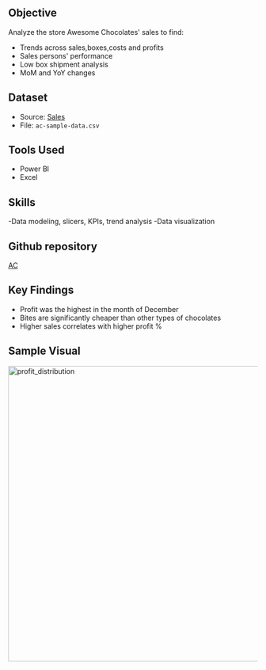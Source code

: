 

## Objective
Analyze the store Awesome Chocolates' sales to find:
- Trends across sales,boxes,costs and profits
- Sales persons' performance
- Low box shipment analysis
- MoM and YoY changes

## Dataset
- Source: [Sales](https://github.com/chandoo-org/Power-BI/)
- File: `ac-sample-data.csv`

## Tools Used
- Power BI 
- Excel

## Skills
-Data modeling, slicers, KPIs, trend analysis
-Data visualization

## Github repository
[AC](https://github.com/HazelArasu/Awesome-Chocolates-Sales-Analysis)


## Key Findings
- Profit was the highest in the month of December
- Bites are significantly cheaper than other types of chocolates
- Higher sales correlates with higher profit %

## Sample Visual
<img width="597" alt="profit_distribution" src="https://github.com/user-attachments/assets/965fa614-1a0b-4347-8de0-75b253a5aea6" />
